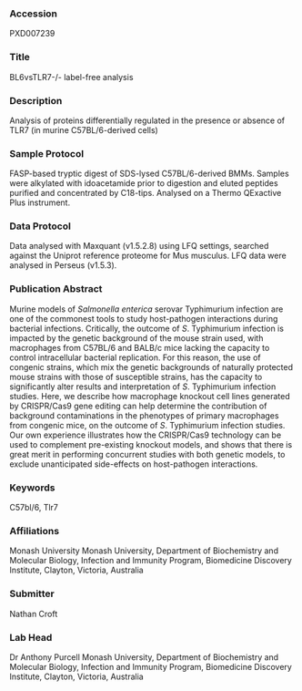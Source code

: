 ### Accession
PXD007239

### Title
BL6vsTLR7-/- label-free analysis

### Description
Analysis of proteins differentially regulated in the presence or absence of TLR7 (in murine C57BL/6-derived cells)

### Sample Protocol
FASP-based tryptic digest of SDS-lysed C57BL/6-derived BMMs. Samples were alkylated with idoacetamide prior to digestion and eluted peptides purified and concentrated by C18-tips. Analysed on a Thermo QExactive Plus instrument.

### Data Protocol
Data analysed with Maxquant (v1.5.2.8) using LFQ settings, searched against the Uniprot reference proteome for Mus musculus. LFQ data were analysed in Perseus (v1.5.3).

### Publication Abstract
Murine models of <i>Salmonella enterica</i> serovar Typhimurium infection are one of the commonest tools to study host-pathogen interactions during bacterial infections. Critically, the outcome of <i>S</i>. Typhimurium infection is impacted by the genetic background of the mouse strain used, with macrophages from C57BL/6 and BALB/c mice lacking the capacity to control intracellular bacterial replication. For this reason, the use of congenic strains, which mix the genetic backgrounds of naturally protected mouse strains with those of susceptible strains, has the capacity to significantly alter results and interpretation of <i>S</i>. Typhimurium infection studies. Here, we describe how macrophage knockout cell lines generated by CRISPR/Cas9 gene editing can help determine the contribution of background contaminations in the phenotypes of primary macrophages from congenic mice, on the outcome of <i>S</i>. Typhimurium infection studies. Our own experience illustrates how the CRISPR/Cas9 technology can be used to complement pre-existing knockout models, and shows that there is great merit in performing concurrent studies with both genetic models, to exclude unanticipated side-effects on host-pathogen interactions.

### Keywords
C57bl/6, Tlr7

### Affiliations
Monash University
Monash University, Department of Biochemistry and Molecular Biology, Infection and Immunity Program, Biomedicine Discovery Institute, Clayton, Victoria, Australia

### Submitter
Nathan Croft

### Lab Head
Dr Anthony Purcell
Monash University, Department of Biochemistry and Molecular Biology, Infection and Immunity Program, Biomedicine Discovery Institute, Clayton, Victoria, Australia


